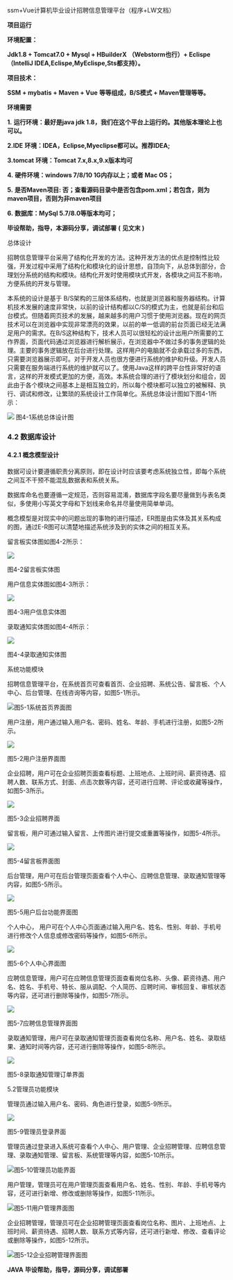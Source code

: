ssm+Vue计算机毕业设计招聘信息管理平台（程序+LW文档）

**项目运行**

**环境配置：**

**Jdk1.8 + Tomcat7.0 + Mysql + HBuilderX** **（Webstorm也行）+ Eclispe（IntelliJ
IDEA,Eclispe,MyEclispe,Sts都支持）。**

**项目技术：**

**SSM + mybatis + Maven + Vue** **等等组成，B/S模式 + Maven管理等等。**

**环境需要**

**1.** **运行环境：最好是java jdk 1.8，我们在这个平台上运行的。其他版本理论上也可以。**

**2.IDE** **环境：IDEA，Eclipse,Myeclipse都可以。推荐IDEA;**

**3.tomcat** **环境：Tomcat 7.x,8.x,9.x版本均可**

**4.** **硬件环境：windows 7/8/10 1G内存以上；或者 Mac OS；**

**5.** **是否Maven项目: 否；查看源码目录中是否包含pom.xml；若包含，则为maven项目，否则为非maven项目**

**6.** **数据库：MySql 5.7/8.0等版本均可；**

**毕设帮助，指导，本源码分享，调试部署** **(** **见文末** **)**

总体设计

招聘信息管理平台采用了结构化开发的方法。这种开发方法的优点是控制性比较强，开发过程中采用了结构化和模块化的设计思想，自顶向下，从总体到部分，合理划分系统的结构和模块。结构化开发时使用模块式开发，各模块之间互不影响，方便系统的开发与管理。

本系统的设计是基于
B/S架构的三层体系结构，也就是浏览器和服务器结构。计算机技术发展的速度非常快，以前的设计结构都以C/S的模式为主，也就是前台和后台模式。但随着网页技术的发展，越来越多的用户习惯于使用浏览器。现在的网页技术可以在浏览器中实现非常漂亮的效果，以前的单一低调的前台页面已经无法满足用户的需求。在B/S这种结构下，技术人员可以很轻松的设计出用户所需要的工作界面，页面代码通过浏览器进行解析展示，在浏览器中不做过多的事务逻辑的处理。主要的事务逻辑放在后台进行处理。这样用户的电脑就不会承载过多的东西，只需要浏览器展示即可。对于开发人员也很方便进行系统的维护和升级。开发人员只需要在服务端进行系统的维护就可以了。使用Java这样的跨平台性非常好的语言，这样的开发模式更加的方便，高效。本系统合理的进行了模块划分和组合，因此由于各个模块之间基本上是相互独立的，所以每个模块都可以独立的被解释、执行、调试和修改，让繁琐的系统设计工作简单化。系统总体设计图如下图4-1所示：

![](./res/2cbd76cb339b419eb220324bf0f16ed3.png) 图4-1系统总体设计图

### 4.2 数据库设计

#### 4.2.1 概念模型设计

数据可设计要遵循职责分离原则，即在设计时应该要考虑系统独立性，即每个系统之间互不干预不能混乱数据表和系统关系。

数据库命名也要遵循一定规范，否则容易混淆，数据库字段名要尽量做到与表名类似，多使用小写英文字母和下划线来命名并尽量使用简单单词。

概念模型是对现实中的问题出现的事物的进行描述，ER图是由实体及其关系构成的图，通过E-R图可以清楚地描述系统涉及到的实体之间的相互关系。

留言板实体图如图4-2所示：

![](./res/acfb9c0b486444aa9d45f438a685ef8f.png)

图4-2留言板实体图

用户信息实体图如图4-3所示：

![](./res/39664da5ff854a54b6a381c184df2f27.png)

图4-3用户信息实体图

录取通知实体图如图4-4所示：

![](./res/2c90fc98a9e34af5a4ec17c03072c81a.png)

图4-4录取通知实体图

系统功能模块

招聘信息管理平台，在系统首页可查看首页、企业招聘、系统公告、留言板、个人中心、后台管理、在线咨询等内容，如图5-1所示。

![](./res/7a957fbd3edb49298c429d83c047afea.png)图5-1系统首页界面图

用户注册，用户通过输入用户名、密码、姓名、年龄、手机进行注册，如图5-2所示。

![](./res/f0a9666b4f92416492232bfd695095ca.png)

图5-2用户注册界面图

企业招聘，用户可在企业招聘页面查看标题、上班地点、上班时间、薪资待遇、招聘人数、联系方式、封面、点击次数等内容，还可进行应聘、评论或收藏等操作，如图5-3所示。

![](./res/68a7b4ff1a084fb9b6407ae64a49ea7b.png)

图5-3企业招聘界面

留言板，用户可通过输入留言、上传图片进行提交或重置等操作，如图5-4所示。

![](./res/e6c14e9282f04982840118e8ac8cd7cc.png)

图5-4留言板界面图

后台管理，用户可在后台管理页面查看个人中心、应聘信息管理、录取通知管理等内容，如图5-5所示。

![](./res/853035b40d4046a2b39cd894c019b3fa.png)

图5-5用户后台功能界面图

个人中心， 用户可在个人中心页面通过输入用户名、姓名、性别、年龄、手机号进行修改个人信息或修改密码等操作，如图5-6所示。

![](./res/016146b41bb640f882af4798afd83e33.png)

图5-6个人中心界面图

应聘信息管理，用户可在应聘信息管理页面查看岗位名称、头像、薪资待遇、用户名、姓名、手机号、特长、服从调配、个人简历、应聘时间、审核回复、审核状态等内容，还可进行删除等操作，如图5-7所示。

![](./res/1c96ab93f4184b46889aa136759f4430.png)

图5-7应聘信息管理界面图

录取通知管理，用户可在录取通知管理页面查看岗位名称、用户名、姓名、录取结果、通知时间等内容，还可进行删除等操作，如图5-8所示。

![](./res/de5ef64f527f434abc64694e128e639a.png)

图5-8录取通知管理订单界面

5.2管理员功能模块

管理员通过输入用户名、密码、角色进行登录，如图5-9所示。

![](./res/1812eac80a9b44c5aff3381ef5b2afe8.png)

图5-9管理员登录界面

管理员通过登录进入系统可查看个人中心、用户管理、企业招聘管理、应聘信息管理、录取通知管理、留言板、系统管理等内容，如图5-10所示。

![](./res/1ff9754813ce4f2bafe8f207512ec155.png)图5-10管理员功能界面

用户管理，管理员可在用户管理页面查看用户名、姓名、性别、年龄、手机号等内容，还可进行新增、修改或删除等操作，如图5-11所示。

![](./res/be8c41ccdeb5434daf8c44319bd50440.png)图5-11用户管理界面图

企业招聘管理，管理员可在企业招聘管理页面查看岗位名称、图片、上班地点、上班时间、薪资待遇、招聘人数、联系方式等内容，还可进行新增、修改、查看评论或删除等操作，如图5-12所示。

![](./res/dc505ae39bac42ea93566ba464ffa79b.png)图5-12企业招聘管理界面图

**JAVA** **毕设帮助，指导，源码分享，调试部署**

